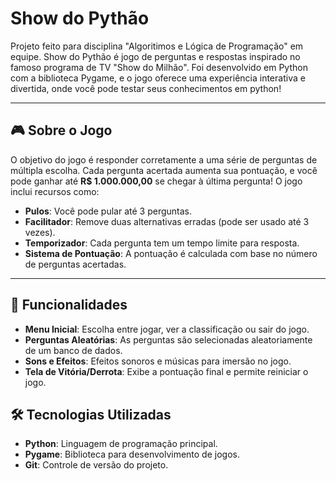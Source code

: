 # Show do Pythão

Projeto feito para disciplina "Algoritimos e Lógica de Programação" em equipe. Show do Pythão é jogo de perguntas e respostas inspirado no famoso programa de TV "Show do Milhão". Foi desenvolvido em Python com a biblioteca Pygame, e o jogo oferece uma experiência interativa e divertida, onde você pode testar seus conhecimentos em python!

---

## 🎮 Sobre o Jogo

O objetivo do jogo é responder corretamente a uma série de perguntas de múltipla escolha. Cada pergunta acertada aumenta sua pontuação, e você pode ganhar até **R$ 1.000.000,00** se chegar à última pergunta! O jogo inclui recursos como:

- **Pulos**: Você pode pular até 3 perguntas.
- **Facilitador**: Remove duas alternativas erradas (pode ser usado até 3 vezes).
- **Temporizador**: Cada pergunta tem um tempo limite para resposta.
- **Sistema de Pontuação**: A pontuação é calculada com base no número de perguntas acertadas.

---

## 🎯 Funcionalidades
- **Menu Inicial**: Escolha entre jogar, ver a classificação ou sair do jogo.
- **Perguntas Aleatórias**: As perguntas são selecionadas aleatoriamente de um banco de dados.
- **Sons e Efeitos**: Efeitos sonoros e músicas para imersão no jogo.
- **Tela de Vitória/Derrota**: Exibe a pontuação final e permite reiniciar o jogo.

## 🛠️ Tecnologias Utilizadas
- **Python**: Linguagem de programação principal.
- **Pygame**: Biblioteca para desenvolvimento de jogos.
- **Git**: Controle de versão do projeto.

